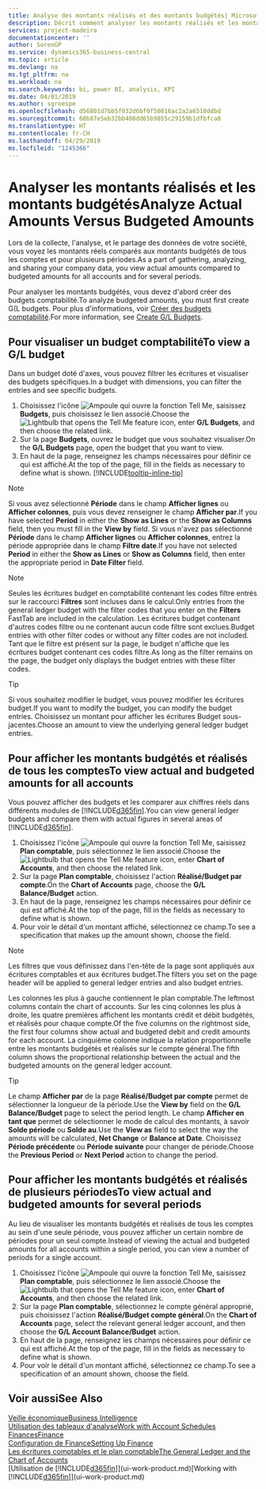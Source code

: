```yaml
---
title: Analyse des montants réalisés et des montants budgétés| Microsoft Docs
description: Décrit comment analyser les montants réalisés et les montants budgétés.
services: project-madeira
documentationcenter: ''
author: SorenGP
ms.service: dynamics365-business-central
ms.topic: article
ms.devlang: na
ms.tgt_pltfrm: na
ms.workload: na
ms.search.keywords: bi, power BI, analysis, KPI
ms.date: 04/01/2019
ms.author: sgroespe
ms.openlocfilehash: d56801d7bb5f032d6bf0f50816ac2a2a6510ddbd
ms.sourcegitcommit: 60b87e5eb32bb408dd65b9855c29159b1dfbfca8
ms.translationtype: HT
ms.contentlocale: fr-CH
ms.lasthandoff: 04/29/2019
ms.locfileid: "1245366"
---
```

# <a name="analyze-actual-amounts-versus-budgeted-amounts"></a><span data-ttu-id="f5982-103">Analyser les montants réalisés et les montants budgétés</span><span class="sxs-lookup"><span data-stu-id="f5982-103">Analyze Actual Amounts Versus Budgeted Amounts</span></span>
<span data-ttu-id="f5982-104">Lors de la collecte, l'analyse, et le partage des données de votre société, vous voyez les montants réels comparés aux montants budgétés de tous les comptes et pour plusieurs périodes.</span><span class="sxs-lookup"><span data-stu-id="f5982-104">As a part of gathering, analyzing, and sharing your company data, you view actual amounts compared to budgeted amounts for all accounts and for several periods.</span></span>

<span data-ttu-id="f5982-105">Pour analyser les montants budgétés, vous devez d'abord créer des budgets comptabilité.</span><span class="sxs-lookup"><span data-stu-id="f5982-105">To analyze budgeted amounts, you must first create G(L budgets.</span></span> <span data-ttu-id="f5982-106">Pour plus d'informations, voir [Créer des budgets comptabilité](finance-how-create-budgets.md).</span><span class="sxs-lookup"><span data-stu-id="f5982-106">For more information, see [Create G/L Budgets](finance-how-create-budgets.md).</span></span>

## <a name="to-view-a-gl-budget"></a><span data-ttu-id="f5982-107">Pour visualiser un budget comptabilité</span><span class="sxs-lookup"><span data-stu-id="f5982-107">To view a G/L budget</span></span>
<span data-ttu-id="f5982-108">Dans un budget doté d'axes, vous pouvez filtrer les écritures et visualiser des budgets spécifiques.</span><span class="sxs-lookup"><span data-stu-id="f5982-108">In a budget with dimensions, you can filter the entries and see specific budgets.</span></span>

1. <span data-ttu-id="f5982-109">Choisissez l'icône ![Ampoule qui ouvre la fonction Tell Me](media/ui-search/search_small.png "Dites-moi ce que vous voulez faire"), saisissez **Budgets**, puis choisissez le lien associé.</span><span class="sxs-lookup"><span data-stu-id="f5982-109">Choose the ![Lightbulb that opens the Tell Me feature](media/ui-search/search_small.png "Tell me what you want to do") icon, enter **G/L Budgets**, and then choose the related link.</span></span>
2. <span data-ttu-id="f5982-110">Sur la page **Budgets**, ouvrez le budget que vous souhaitez visualiser.</span><span class="sxs-lookup"><span data-stu-id="f5982-110">On the **G/L Budgets** page, open the budget that you want to view.</span></span>  
3. <span data-ttu-id="f5982-111">En haut de la page, renseignez les champs nécessaires pour définir ce qui est affiché.</span><span class="sxs-lookup"><span data-stu-id="f5982-111">At the top of the page, fill in the fields as necessary to define what is shown.</span></span> [!INCLUDE[tooltip-inline-tip](includes/tooltip-inline-tip_md.md)]

> [!NOTE]  
>   <span data-ttu-id="f5982-112">Si vous avez sélectionné **Période** dans le champ **Afficher lignes** ou **Afficher colonnes**, puis vous devez renseigner le champ **Afficher par**.</span><span class="sxs-lookup"><span data-stu-id="f5982-112">If you have selected **Period** in either the **Show as Lines** or the **Show as Columns** field, then you must fill in the **View by** field.</span></span> <span data-ttu-id="f5982-113">Si vous n'avez pas sélectionné **Période** dans le champ **Afficher lignes** ou **Afficher colonnes**, entrez la période appropriée dans le champ **Filtre date**.</span><span class="sxs-lookup"><span data-stu-id="f5982-113">If you have not selected **Period** in either the **Show as Lines** or **Show as Columns** field, then enter the appropriate period in **Date Filter** field.</span></span>  

> [!NOTE]  
>   <span data-ttu-id="f5982-114">Seules les écritures budget en comptabilité contenant les codes filtre entrés sur le raccourci **Filtres** sont incluses dans le calcul.</span><span class="sxs-lookup"><span data-stu-id="f5982-114">Only entries from the general ledger budget with the filter codes that you enter on the **Filters** FastTab are included in the calculation.</span></span> <span data-ttu-id="f5982-115">Les écritures budget contenant d'autres codes filtre ou ne contenant aucun code filtre sont exclues.</span><span class="sxs-lookup"><span data-stu-id="f5982-115">Budget entries with other filter codes or without any filter codes are not included.</span></span> <span data-ttu-id="f5982-116">Tant que le filtre est présent sur la page, le budget n'affiche que les écritures budget contenant ces codes filtre.</span><span class="sxs-lookup"><span data-stu-id="f5982-116">As long as the filter remains on the page, the budget only displays the budget entries with these filter codes.</span></span>  

> [!TIP]  
>   <span data-ttu-id="f5982-117">Si vous souhaitez modifier le budget, vous pouvez modifier les écritures budget.</span><span class="sxs-lookup"><span data-stu-id="f5982-117">If you want to modify the budget, you can modify the budget entries.</span></span> <span data-ttu-id="f5982-118">Choisissez un montant pour afficher les écritures Budget sous-jacentes.</span><span class="sxs-lookup"><span data-stu-id="f5982-118">Choose an amount to view the underlying general ledger budget entries.</span></span>

## <a name="to-view-actual-and-budgeted-amounts-for-all-accounts"></a><span data-ttu-id="f5982-119">Pour afficher les montants budgétés et réalisés de tous les comptes</span><span class="sxs-lookup"><span data-stu-id="f5982-119">To view actual and budgeted amounts for all accounts</span></span>  
<span data-ttu-id="f5982-120">Vous pouvez afficher des budgets et les comparer aux chiffres réels dans différents modules de [!INCLUDE[d365fin](includes/d365fin_md.md)].</span><span class="sxs-lookup"><span data-stu-id="f5982-120">You can view general ledger budgets and compare them with actual figures in several areas of [!INCLUDE[d365fin](includes/d365fin_md.md)].</span></span>

1. <span data-ttu-id="f5982-121">Choisissez l'icône ![Ampoule qui ouvre la fonction Tell Me](media/ui-search/search_small.png "Dites-moi ce que vous voulez faire"), saisissez **Plan comptable**, puis sélectionnez le lien associé.</span><span class="sxs-lookup"><span data-stu-id="f5982-121">Choose the ![Lightbulb that opens the Tell Me feature](media/ui-search/search_small.png "Tell me what you want to do") icon, enter **Chart of Accounts**, and then choose the related link.</span></span>  
2. <span data-ttu-id="f5982-122">Sur la page **Plan comptable**, choisissez l'action **Réalisé/Budget par compte**.</span><span class="sxs-lookup"><span data-stu-id="f5982-122">On the **Chart of Accounts** page, choose the **G/L Balance/Budget** action.</span></span>
3. <span data-ttu-id="f5982-123">En haut de la page, renseignez les champs nécessaires pour définir ce qui est affiché.</span><span class="sxs-lookup"><span data-stu-id="f5982-123">At the top of the page, fill in the fields as necessary to define what is shown.</span></span>  
4. <span data-ttu-id="f5982-124">Pour voir le détail d'un montant affiché, sélectionnez ce champ.</span><span class="sxs-lookup"><span data-stu-id="f5982-124">To see a specification that makes up the amount shown, choose the field.</span></span>  

> [!NOTE]  
>   <span data-ttu-id="f5982-125">Les filtres que vous définissez dans l'en-tête de la page sont appliqués aux écritures comptables et aux écritures budget.</span><span class="sxs-lookup"><span data-stu-id="f5982-125">The filters you set on the page header will be applied to general ledger entries and also budget entries.</span></span>

<span data-ttu-id="f5982-126">Les colonnes les plus à gauche contiennent le plan comptable.</span><span class="sxs-lookup"><span data-stu-id="f5982-126">The leftmost columns contain the chart of accounts.</span></span> <span data-ttu-id="f5982-127">Sur les cinq colonnes les plus à droite, les quatre premières affichent les montants crédit et débit budgétés, et réalisés pour chaque compte.</span><span class="sxs-lookup"><span data-stu-id="f5982-127">Of the five columns on the rightmost side, the first four columns show actual and budgeted debit and credit amounts for each account.</span></span> <span data-ttu-id="f5982-128">La cinquième colonne indique la relation proportionnelle entre les montants budgétés et réalisés sur le compte général.</span><span class="sxs-lookup"><span data-stu-id="f5982-128">The fifth column shows the proportional relationship between the actual and the budgeted amounts on the general ledger account.</span></span>  

> [!TIP]  
>   <span data-ttu-id="f5982-129">Le champ **Afficher par** de la page **Réalisé/Budget par compte** permet de sélectionner la longueur de la période.</span><span class="sxs-lookup"><span data-stu-id="f5982-129">Use the **View by** field on the **G/L Balance/Budget** page to select the period length.</span></span> <span data-ttu-id="f5982-130">Le champ **Afficher en tant que** permet de sélectionner le mode de calcul des montants, à savoir **Solde période** ou **Solde au**.</span><span class="sxs-lookup"><span data-stu-id="f5982-130">Use the **View as** field to select the way the amounts will be calculated, **Net Change** or **Balance at Date**.</span></span> <span data-ttu-id="f5982-131">Choisissez **Période précédente** ou **Période suivante** pour changer de période.</span><span class="sxs-lookup"><span data-stu-id="f5982-131">Choose the **Previous Period** or **Next Period** action to change the period.</span></span>  

## <a name="to-view-actual-and-budgeted-amounts-for-several-periods"></a><span data-ttu-id="f5982-132">Pour afficher les montants budgétés et réalisés de plusieurs périodes</span><span class="sxs-lookup"><span data-stu-id="f5982-132">To view actual and budgeted amounts for several periods</span></span>  
<span data-ttu-id="f5982-133">Au lieu de visualiser les montants budgétés et réalisés de tous les comptes au sein d'une seule période, vous pouvez afficher un certain nombre de périodes pour un seul compte.</span><span class="sxs-lookup"><span data-stu-id="f5982-133">Instead of viewing the actual and budgeted amounts for all accounts within a single period, you can view a number of periods for a single account.</span></span>  

1. <span data-ttu-id="f5982-134">Choisissez l'icône ![Ampoule qui ouvre la fonction Tell Me](media/ui-search/search_small.png "Dites-moi ce que vous voulez faire"), saisissez **Plan comptable**, puis sélectionnez le lien associé.</span><span class="sxs-lookup"><span data-stu-id="f5982-134">Choose the ![Lightbulb that opens the Tell Me feature](media/ui-search/search_small.png "Tell me what you want to do") icon, enter **Chart of Accounts**, and then choose the related link.</span></span>  
2. <span data-ttu-id="f5982-135">Sur la page **Plan comptable**, sélectionnez le compte général approprié, puis choisissez l'action **Réalisé/Budget compte général**.</span><span class="sxs-lookup"><span data-stu-id="f5982-135">On the **Chart of Accounts** page, select the relevant general ledger account, and then choose the **G/L Account Balance/Budget** action.</span></span>  
3. <span data-ttu-id="f5982-136">En haut de la page, renseignez les champs nécessaires pour définir ce qui est affiché.</span><span class="sxs-lookup"><span data-stu-id="f5982-136">At the top of the page, fill in the fields as necessary to define what is shown.</span></span>   
4. <span data-ttu-id="f5982-137">Pour voir le détail d'un montant affiché, sélectionnez ce champ.</span><span class="sxs-lookup"><span data-stu-id="f5982-137">To see a specification of an amount shown, choose the field.</span></span>  

## <a name="see-also"></a><span data-ttu-id="f5982-138">Voir aussi</span><span class="sxs-lookup"><span data-stu-id="f5982-138">See Also</span></span>
[<span data-ttu-id="f5982-139">Veille économique</span><span class="sxs-lookup"><span data-stu-id="f5982-139">Business Intelligence</span></span>](bi.md)  
[<span data-ttu-id="f5982-140">Utilisation des tableaux d'analyse</span><span class="sxs-lookup"><span data-stu-id="f5982-140">Work with Account Schedules</span></span>](bi-how-work-account-schedule.md)  
[<span data-ttu-id="f5982-141">Finances</span><span class="sxs-lookup"><span data-stu-id="f5982-141">Finance</span></span>](finance.md)  
[<span data-ttu-id="f5982-142">Configuration de Finance</span><span class="sxs-lookup"><span data-stu-id="f5982-142">Setting Up Finance</span></span>](finance-setup-finance.md)  
[<span data-ttu-id="f5982-143">Les écritures comptables et le plan comptable</span><span class="sxs-lookup"><span data-stu-id="f5982-143">The General Ledger and the Chart of Accounts</span></span>](finance-general-ledger.md)  
<span data-ttu-id="f5982-144">[Utilisation de [!INCLUDE[d365fin](includes/d365fin_md.md)]](ui-work-product.md)</span><span class="sxs-lookup"><span data-stu-id="f5982-144">[Working with [!INCLUDE[d365fin](includes/d365fin_md.md)]](ui-work-product.md)</span></span>  
